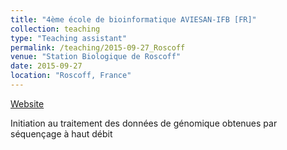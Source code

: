 ```yaml
---
title: "4ème école de bioinformatique AVIESAN-IFB [FR]"
collection: teaching
type: "Teaching assistant"
permalink: /teaching/2015-09-27_Roscoff
venue: "Station Biologique de Roscoff"
date: 2015-09-27
location: "Roscoff, France"
---
```


[Website](http://www.france-bioinformatique.fr/en/elearning/school/archives_EBA?qt-view__ge_individuelle__block=0)

Initiation au traitement des données de génomique obtenues par séquençage à haut débit
